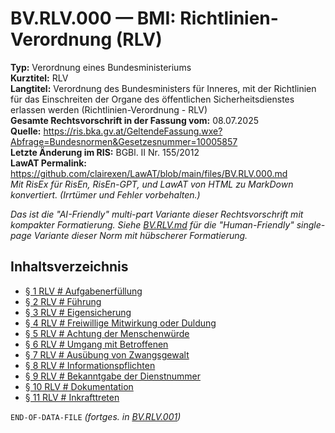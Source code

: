 # BV.RLV.000 — BMI: Richtlinien-Verordnung (RLV)
**Typ:** Verordnung eines Bundesministeriums  
**Kurztitel:** RLV  
**Langtitel:** Verordnung des Bundesministers für Inneres, mit der Richtlinien für das Einschreiten der Organe des öffentlichen Sicherheitsdienstes erlassen werden (Richtlinien-Verordnung - RLV)  
**Gesamte Rechtsvorschrift in der Fassung vom:** 08.07.2025  
**Quelle:** https://ris.bka.gv.at/GeltendeFassung.wxe?Abfrage=Bundesnormen&Gesetzesnummer=10005857  
**Letzte Änderung im RIS:** BGBl. II Nr. 155/2012  
**LawAT Permalink:** https://github.com/clairexen/LawAT/blob/main/files/BV.RLV.000.md  
*Mit RisEx für RisEn, RisEn-GPT, und LawAT von HTML zu MarkDown konvertiert. (Irrtümer und Fehler vorbehalten.)*

*Das ist die "AI-Friendly" multi-part Variante dieser Rechtsvorschrift mit kompakter Formatierung. Siehe [BV.RLV.md](BV.RLV.md) für die "Human-Friendly" single-page Variante dieser Norm mit hübscherer Formatierung.*

## Inhaltsverzeichnis

* [§ 1 RLV # Aufgabenerfüllung](BV.RLV.001.md#-1-rlv--aufgabenerfüllung)  
* [§ 2 RLV # Führung](BV.RLV.001.md#-2-rlv--führung)  
* [§ 3 RLV # Eigensicherung](BV.RLV.001.md#-3-rlv--eigensicherung)  
* [§ 4 RLV # Freiwillige Mitwirkung oder Duldung](BV.RLV.001.md#-4-rlv--freiwillige-mitwirkung-oder-duldung)  
* [§ 5 RLV # Achtung der Menschenwürde](BV.RLV.001.md#-5-rlv--achtung-der-menschenwürde)  
* [§ 6 RLV # Umgang mit Betroffenen](BV.RLV.001.md#-6-rlv--umgang-mit-betroffenen)  
* [§ 7 RLV # Ausübung von Zwangsgewalt](BV.RLV.001.md#-7-rlv--ausübung-von-zwangsgewalt)  
* [§ 8 RLV # Informationspflichten](BV.RLV.001.md#-8-rlv--informationspflichten)  
* [§ 9 RLV # Bekanntgabe der Dienstnummer](BV.RLV.001.md#-9-rlv--bekanntgabe-der-dienstnummer)  
* [§ 10 RLV # Dokumentation](BV.RLV.001.md#-10-rlv--dokumentation)  
* [§ 11 RLV # Inkrafttreten](BV.RLV.001.md#-11-rlv--inkrafttreten)

`END-OF-DATA-FILE` *(fortges. in [BV.RLV.001](BV.RLV.001.md))*
